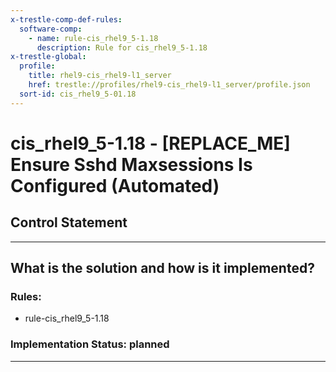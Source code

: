 ```yaml
---
x-trestle-comp-def-rules:
  software-comp:
    - name: rule-cis_rhel9_5-1.18
      description: Rule for cis_rhel9_5-1.18
x-trestle-global:
  profile:
    title: rhel9-cis_rhel9-l1_server
    href: trestle://profiles/rhel9-cis_rhel9-l1_server/profile.json
  sort-id: cis_rhel9_5-01.18
---
```


# cis_rhel9_5-1.18 - \[REPLACE_ME\] Ensure Sshd Maxsessions Is Configured (Automated)

## Control Statement

______________________________________________________________________

## What is the solution and how is it implemented?

<!-- For implementation status enter one of: implemented, partial, planned, alternative, not-applicable -->

<!-- Note that the list of rules under ### Rules: is read-only and changes will not be captured after assembly to JSON -->

<!-- Add control implementation description here for control: cis_rhel9_5-1.18 -->

### Rules:

  - rule-cis_rhel9_5-1.18

### Implementation Status: planned

______________________________________________________________________

